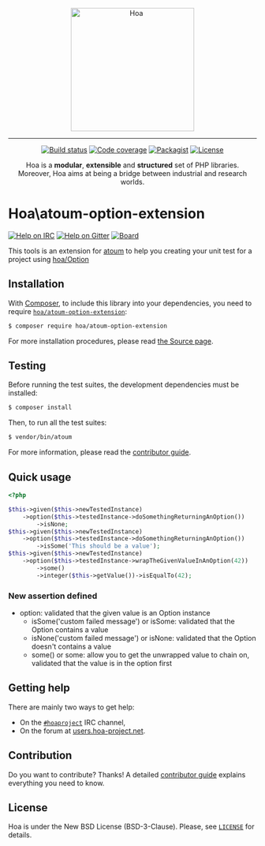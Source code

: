 <p align="center">
	<img src="https://static.hoa-project.net/Image/Hoa.svg" alt="Hoa" width="250px" />
</p>

---

<p align="center">
	<a href="https://travis-ci.org/hoaproject/atoum-option-extension"><img src="https://img.shields.io/travis/hoaproject/atoum-option-extension/master.svg" alt="Build status" /></a>
	<a href="https://coveralls.io/github/hoaproject/atoum-option-extension?branch=master"><img src="https://img.shields.io/coveralls/hoaproject/atoum-option-extension/master.svg" alt="Code coverage" /></a>
	<a href="https://packagist.org/packages/hoa/atoum-option-extension"><img src="https://img.shields.io/packagist/dt/hoa/atoum-option-extension.svg" alt="Packagist" /></a>
	<a href="https://hoa-project.net/LICENSE"><img src="https://img.shields.io/packagist/l/hoa/atoum-option-extension.svg" alt="License" /></a>
</p>
<p align="center">
	Hoa is a <strong>modular</strong>, <strong>extensible</strong> and
	<strong>structured</strong> set of PHP libraries.<br />
	Moreover, Hoa aims at being a bridge between industrial and research worlds.
</p>

# Hoa\atoum-option-extension

[![Help on IRC](https://img.shields.io/badge/help-%23hoaproject-ff0066.svg)](https://webchat.freenode.net/?channels=#hoaproject)
[![Help on Gitter](https://img.shields.io/badge/help-gitter-ff0066.svg)](https://gitter.im/hoaproject/central)
[![Board](https://img.shields.io/badge/organisation-board-ff0066.svg)](https://waffle.io/hoaproject/atoum-option-extension)

This tools is an extension for [atoum](http://atoum.org) to help you creating your unit test for a project using [hoa/Option](https://central.hoa-project.net/Documentation/Library/Option)

## Installation

With [Composer](https://getcomposer.org/), to include this library into
your dependencies, you need to
require [`hoa/atoum-option-extension`](https://packagist.org/packages/hoa/atoum-option-extension):

```sh
$ composer require hoa/atoum-option-extension
```

For more installation procedures, please read [the Source page](https://hoa-project.net/Source.html).

## Testing

Before running the test suites, the development dependencies must be installed:

```sh
$ composer install
```

Then, to run all the test suites:

```sh
$ vendor/bin/atoum
```

For more information, please read the [contributor guide](https://hoa-project.net/Literature/Contributor/Guide.html).

## Quick usage

```php
<?php

$this->given($this->newTestedInstance)
	->option($this->testedInstance->doSomethingReturningAnOption())
		->isNone;
$this->given($this->newTestedInstance)
	->option($this->testedInstance->doSomethingReturningAnOption())
		->isSome('This should be a value');
$this->given($this->newTestedInstance)
	->option($this->testedInstance->wrapTheGivenValueInAnOption(42))
		->some()
		->integer($this->getValue())->isEqualTo(42);
```

### New assertion defined

* option: validated that the given value is an Option instance
  * isSome('custom failed message') or isSome: validated that the Option contains a value
  * isNone('custom failed message') or isNone: validated that the Option doesn't contains a value
  * some() or some: allow you to get the unwrapped value to chain on, validated that the value is in the option first

## Getting help

There are mainly two ways to get help:

* On the [`#hoaproject`](https://webchat.freenode.net/?channels=#hoaproject) IRC channel,
* On the forum at [users.hoa-project.net](https://users.hoa-project.net).

## Contribution

Do you want to contribute? Thanks! A detailed [contributor guide](https://hoa-project.net/Literature/Contributor/Guide.html) explains
everything you need to know.

## License

Hoa is under the New BSD License (BSD-3-Clause). Please, see
[`LICENSE`](https://hoa-project.net/LICENSE) for details.
